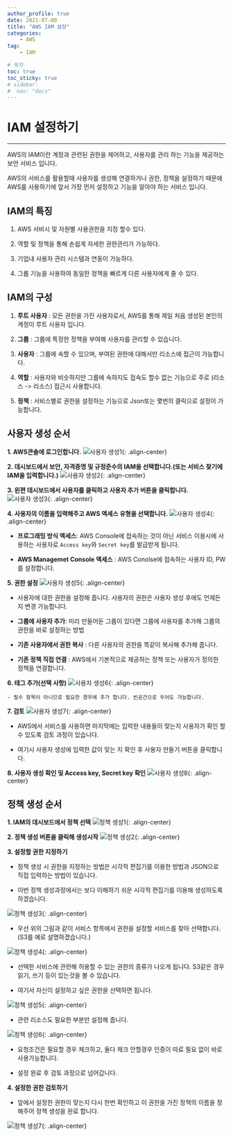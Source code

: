 ```yaml
---
author_profile: true
date: 2021-07-00
title: "AWS IAM 설정"
categories: 
    - AWS
tag: 
    - IAM

# 목차
toc: true  
toc_sticky: true 
# sidebar:
#  nav: "docs"
---
```


# IAM 설정하기

---

AWS의 IAM이란 계정과 관련된 권한을 제어하고, 사용자를 관리 하는 기능을 제공하는 보안 서비스 입니다.

AWS의 서비스를 활용할때 사용자를 생성해 연결하거나 권한, 정책을 설정하기 때문에 AWS를 사용하기에 앞서 가장 먼저 설정하고 기능을 알아야 하는 서비스 입니다.

## IAM의 특징

1. AWS 서비시 및 자원별 사용권한을 지정 할수 있다.

2. 역할 및 정책을 통해 손쉽게 자세한 권한관리가 가능하다.

3. 기업내 사용자 관리 시스템과 연동이 가능하다.

4. 그룹 기능을 사용하여 동일한 정책을 빠르게 다른 사용자에게 줄 수 있다.

## IAM의 구성

1. **루트 사용자** : 모든 권한을 가진 사용자로서, AWS를 통해 제일 처음 생성된 본인의 계정이 루트 사용자 입니다.

2. **그룹** : 그룹에 특정한 정책을 부여해 사용자를 관리할 수 있습니다.

3. **사용자** :  그룹에 속할 수 있으며, 부여된 권한에 대해서만 리소스에 접근이 가능합니다.

4. **역할** : 사용자와 비슷하지만 그룹에 속하지도 접속도 할수 없는 기능으로 주로 (리소스 -> 리소스) 접근시 사용합니다.

5. **정책** : 서비스별로 권한을 설정하는 기능으로 Json또는 몇번의 클릭으로 설정이 가능합니다.

## 사용자 생성 순서

**1. AWS콘솔에 로그인합니다.**
![사용자 생성1](/assets/images/AWS7.png){: .align-center}

**2. 데시보드에서 보안, 자격증명 및 규정준수의 IAM을 선택합니다.(또는 서비스 찾기에 IAM을 입력합니다.)**
![사용자 생성2](/assets/images/AWS8.png){: .align-center}

**3. 왼편 데시보드에서 사용자를 클릭하고 사용자 추가 버튼을 클릭합니다.**
![사용자 생성3](/assets/images/AWS9.png){: .align-center}

**4. 사용자의 이름을 입력해주고 AWS 엑세스 유형을 선택합니다.**
![사용자 생성4](/assets/images/AWS10.png){: .align-center}

- **프로그래밍 방식 엑세스**: AWS Console에 접속하는 것이 아닌 서비스 이용시에 사용하는 사용자로 `Access key`와 `Secret key`를 발급받게 됩니다.

- **AWS Managemet Console 엑세스** : AWS Conolse에 접속하는 사용자 ID, PW를 설정합니다.


**5. 권한 설정**
![사용자 생성5](/assets/images/AWS11.png){: .align-center}

- 사용자에 대한 권한을 설정해 줍니다. 사용자의 권한은 사용자 생성 후에도 언제든지 변경 가능합니다.

- **그룹에 사용자 추가**: 미리 만들어둔 그룹이 있다면 그룹에 사용자를 추가해 그룹의 권한을 바로 설정하는 방법

- **기존 사용자에서 권한 복사** : 다른 사용자의 권한을 똑같이 복사해 추가해 줍니다.

- **기존 정책 직접 연결** : AWS에서 기본적으로 제공하는 정책 또는 사용자가 정의한 정책을 연결합니다.


**6. 테그 추가(선택 사항)**
![사용자 생성6](/assets/images/AWS12.png){: .align-center}

    - 필수 항목이 아니므로 필요한 경우에 추가 합니다. 빈공간으로 두어도 가능합니다.


**7. 검토**
![사용자 생성7](/assets/images/AWS13.png){: .align-center}
- AWS에서 서비스를 사용하면 마지막에는 입력한 내용들이 맞는지 사용자가 확인 할 수 있도록 검토 과정이 있습니다.

- 여기시 사용자 생성에 입력한 값이 맞는 지 확인 후 사용자 만들기 버튼을 클릭합니다.


**8. 사용자 생성 확인 및 Access key, Secret key 확인**
![사용자 생성8](/assets/images/AWS14.png){: .align-center}



## 정책 생성 순서

**1. IAM의 데시보드에서 정책 선택**
![정책 생성1](/assets/images/AWS15.png){: .align-center}

**2. 정책 생성 버튼을 클릭해 생성시작**
![정책 생성2](/assets/images/AWS16.png){: .align-center}

**3. 설정할 권한 지정하기**
- 정책 생성 시 권한을 지정하는 방법은 시각적 편집기를 이용한 방법과 JSON으로 직접 입력하는 방법이 있습니다.

- 이번 정책 생성과정에서는 보다 이해하기 쉬운 시각적 편집기를 이용해 생성하도록 하겠습니다.

![정책 생성3](/assets/images/AWS17.png){: .align-center}

- 우선 위의 그림과 같이 서비스 항목에서 권한을 설정할 서비스를 찾아 선택합니다.(S3를 예로 설명하겠습니다.)

![정책 생성4](/assets/images/AWS18.png){: .align-center}

- 선택한 서비스에 관련해 허용할 수 있는 권한의 종류가 나오게 됩니다. S3같은 경우 읽기, 쓰기 등이 있는것을 볼 수 있습니다.

- 여기서 자신이 설정하고 싶은 권한을 선택하면 됩니다.

![정책 생성5](/assets/images/AWS19.png){: .align-center}

- 관련 리소스도 필요한 부분만 설정해 줍니다.

![정책 생성6](/assets/images/AWS20.png){: .align-center}

- 요청조건은 필요할 경우 체크하고, 둘다 체크 안할경우 인증이 따료 필요 없이 바로 사용가능합니다.

- 설정 완료 후 검토 과정으로 넘어갑니다.

**4. 설정한 권한 검토하기**

- 앞에서 설정한 권한이 맞는지 다시 한번 확인하고 이 권한을 가진 정책의 이름을 정해주어 정책 생성을 완료 합니다.

![정책 생성7](/assets/images/AWS21.png){: .align-center}
